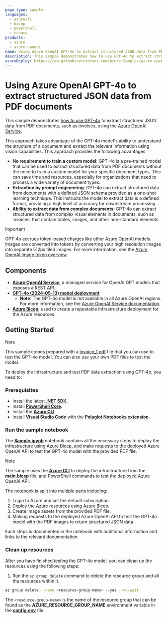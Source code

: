 ```yaml
---
page_type: sample
languages:
  - azurecli
  - bicep
  - powershell
  - csharp
products:
  - azure
  - azure-openai
name: Using Azure OpenAI GPT-4o to extract structured JSON data from PDF documents
description: This sample demonstrates how to use GPT-4o to extract structured JSON data from PDF documents using Azure OpenAI.
azureDeploy: https://raw.githubusercontent.com/Azure-Samples/azure-openai-gpt-4-vision-pdf-extraction-sample/main/infra/main.bicep
---
```


# Using Azure OpenAI GPT-4o to extract structured JSON data from PDF documents

This sample demonstrates [how to use GPT-4o](https://learn.microsoft.com/en-us/azure/ai-services/openai/concepts/models#gpt-4o-and-gpt-4-turbo) to extract structured JSON data from PDF documents, such as invoices, using the [Azure OpenAI Service](https://learn.microsoft.com/en-us/azure/ai-services/openai/overview).

This approach takes advantage of the GPT-4o model's ability to understand the structure of a document and extract the relevant information using vision capabilities. This approach provides the following advantages:

- **No requirement to train a custom model**: GPT-4o is a pre-trained model that can be used to extract structured data from PDF documents without the need to train a custom model for your specific document types. This can save time and resources, especially for organizations that need to process a wide variety of document types.
- **Extraction by prompt engineering**: GPT-4o can extract structured data from documents with a defined JSON schema provided as a one-shot learning technique. This instructs the model to extract data is a defined format, providing a high level of accuracy for downstream processing.
- **Ability to extract data from complex documents**: GPT-4o can extract structured data from complex visual elements in documents, such as invoices, that contain tables, images, and other non-standard elements.

> [!IMPORTANT]
> GPT-4o accrues token-based charges like other Azure OpenAI models. Images are converted into tokens by converting your high resolution images into separate 512px tiled images. For more information, see the [Azure OpenAI image token overview](https://learn.microsoft.com/en-us/azure/ai-services/openai/overview#image-tokens-gpt-4-turbo-with-vision).

## Components

- [**Azure OpenAI Service**](https://learn.microsoft.com/en-us/azure/ai-services/openai/overview), a managed service for OpenAI GPT models that exposes a REST API.
- [**GPT-4o (2024-05-13) model deployment**](https://learn.microsoft.com/en-us/azure/ai-services/openai/how-to/gpt-with-vision?tabs=rest)
  - **Note**: The GPT-4o model is not available in all Azure OpenAI regions. For more information, see the [Azure OpenAI Service documentation](https://learn.microsoft.com/en-us/azure/ai-services/openai/concepts/models#standard-deployment-model-availability).
- [**Azure Bicep**](https://learn.microsoft.com/en-us/azure/azure-resource-manager/bicep/overview?tabs=bicep), used to create a repeatable infrastructure deployment for the Azure resources.

## Getting Started

> [!NOTE]
> This sample comes prepared with a [Invoice_1.pdf](./Invoice_1.pdf) file that you can use to test the GPT-4o model. You can also use your own PDF files to test the model.

To deploy the infrastructure and test PDF data extraction using GPT-4o, you need to:

### Prerequisites

- Install the latest [**.NET SDK**](https://dotnet.microsoft.com/download).
- Install [**PowerShell Core**](https://docs.microsoft.com/en-us/powershell/scripting/install/installing-powershell?view=powershell-7.1).
- Install the [**Azure CLI**](https://docs.microsoft.com/en-us/cli/azure/install-azure-cli).
- Install [**Visual Studio Code**](https://code.visualstudio.com/) with the [**Polyglot Notebooks extension**](https://marketplace.visualstudio.com/items?itemName=ms-dotnettools.dotnet-interactive-vscode).

### Run the sample notebook

The [**Sample.ipynb**](./Sample.ipynb) notebook contains all the necessary steps to deploy the infrastructure using Azure Bicep, and make requests to the deployed Azure OpenAI API to test the GPT-4o model with the provided PDF file.

> [!NOTE]
> The sample uses the [**Azure CLI**](https://docs.microsoft.com/en-us/cli/azure/install-azure-cli) to deploy the infrastructure from the [**main.bicep**](./infra/main.bicep) file, and PowerShell commands to test the deployed Azure OpenAI API.

The notebook is split into multiple parts including:

1. Login to Azure and set the default subscription.
1. Deploy the Azure resources using Azure Bicep.
1. Create image assets from the provided PDF file.
1. Making requests to the deployed Azure OpenAI API to test the GPT-4o model with the PDF images to return structured JSON data.

Each steps is documented in the notebook with additional information and links to the relevant documentation.

### Clean up resources

After you have finished testing the GPT-4o model, you can clean up the resources using the following steps:

1. Run the `az group delete` command to delete the resource group and all the resources within it.

```bash
az group delete --name <resource-group-name> --yes --no-wait
```

The `<resource-group-name>` is the name of the resource group that can be found as the **AZURE_RESOURCE_GROUP_NAME** environment variable in the [**config.env**](./config.env) file.
